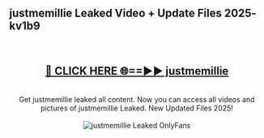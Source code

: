 <h2>justmemillie Leaked Video + Update Files 2025- kv1b9</h2>
<br>
<div align="center">
<h2><a href="https://libra.edu.pl?justmemillie" rel="nofollow">🔴 CLICK HERE 🌐==►► justmemillie</a></h2>
<br>
Get justmemillie leaked all content. Now you can access all videos and pictures of justmemillie Leaked. New Updated Files 2025!
<br>
<br>
<a href="https://libra.edu.pl?justmemillie" rel="nofollow" data-target="animated-image.originalLink"><img src="https://i.ibb.co.com/WyWwxjT/player-gif2.gif" alt="justmemillie Leaked OnlyFans" style="max-width: 100%; display: inline-block;" data-target="animated-image.originalImage"></a>
</div>
<br>